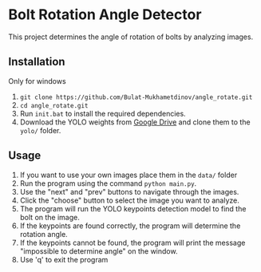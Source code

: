 # Bolt Rotation Angle Detector

This project determines the angle of rotation of bolts by analyzing images.

## Installation

Only for windows
1. `git clone https://github.com/Bulat-Mukhametdinov/angle_rotate.git`
2. `cd angle_rotate.git`
3. Run `init.bat` to install the required dependencies.
4. Download the YOLO weights from [Google Drive](https://drive.google.com/drive/folders/13xgcezmCsH3BguBzeVez_sCkcvsUSOxx?usp=sharing) and clone them to the `yolo/` folder.

## Usage

1. If you want to use your own images place them in the `data/` folder
2. Run the program using the command `python main.py`.
3. Use the "next" and "prev" buttons to navigate through the images.
4. Click the "choose" button to select the image you want to analyze.
5. The program will run the YOLO keypoints detection model to find the bolt on the image.
6. If the keypoints are found correctly, the program will determine the rotation angle.
7. If the keypoints cannot be found, the program will print the message "impossible to determine angle" on the window.
8. Use 'q' to exit the program

